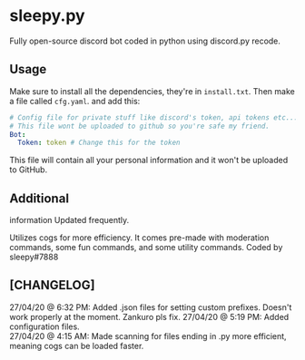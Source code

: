 # sleepy.py

Fully open-source discord bot coded in python using discord.py recode.

## Usage

Make sure to install all the dependencies, they're in `install.txt`. Then make a file called `cfg.yaml`. and add this:

```yaml
# Config file for private stuff like discord's token, api tokens etc...
# This file wont be uploaded to github so you're safe my friend.
Bot:
  Token: token # Change this for the token
```

This file will contain all your personal information and it won't be uploaded to GitHub.

## Additional

information Updated frequently.

Utilizes cogs for more efficiency.
It comes pre-made with moderation commands, some fun commands, and some utility commands.
Coded by sleepy#7888

## [CHANGELOG]

27/04/20 @ 6:32 PM: Added .json files for setting custom prefixes. Doesn't work properly at the moment. Zankuro pls fix.
27/04/20 @ 5:19 PM: Added configuration files.  
27/04/20 @ 4:15 AM: Made scanning for files ending in .py more efficient, meaning cogs can be loaded faster.
